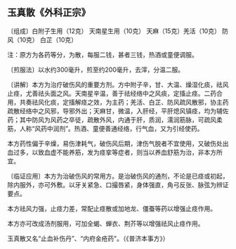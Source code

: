 ## 玉真散《外科正宗》

〔组成〕白附子生用（12克） 天南星生用（10克） 天麻（15克）羌活（10克） 防风（10克） 白芷（10克）

注：原方为各药等分，为散，每服二钱，甚者三钱，热酒或童便调服。

〔煎服法〕以水约300毫升，煎至约200毫升，去滓，分温二服。

〔讲解〕本方为治疗破伤风的重要方剂。方中附子辛，甘、大温、燥湿化痰，祛风止痉，尤善祛头面之风。天南星辛温，善于祛经络中之风痰，定搐止痉。二药合用，共奏祛风化痰，定搐解痉之效，为主药；羌活、白芷、防风疏风散邪，协主药疏散经络中之风邪，导邪外出；天麻甘，微温，入肝经，平肝熄风镇痉，均为辅佐药；其中防风为风药之卒徒，疏散外风，内通于肝，质润，濡润筋脉，可疏风柔筋，人称“风药中润剂”。热酒、童便善通经络，行气血，又为引经使药。

本方药性偏于辛燥，易伤津耗气，破伤风后期，津伤气脱者不宜使用，又破伤处出血过多，以致血虚不能养筋，发为痉挛等症者，则当以养血舒筋为治，非本方所宜。

〔临证应用〕本方为治破伤风的常用方。是治破伤风的通剂，不论是已痉或初起，除内服外，亦可外敷。以牙关紧急、口撮唇紧，身体强直，角弓反张、脉弦为辨证要点。

本方祛风力强，止痉力差，常配止痉散或加地龙、僵蚕等药以增强止痉作用。

本方亦可改成汤剂服用，可加全蝎、蝉衣、荆芥等以增强祛风止痉作用。

玉真散又名“止血补伤丹”、“内府金疮药"。（《普济本事方》）
